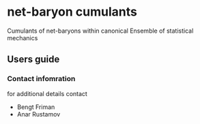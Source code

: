 # net-baryon cumulants
Cumulants of net-baryons within canonical Ensemble of statistical mechanics

## Users guide

### Contact infomration

for additional details contact

- Bengt Friman 
- Anar Rustamov
